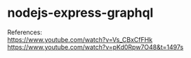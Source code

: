 # nodejs-express-graphql
References:
<br>
https://www.youtube.com/watch?v=Vs_CBxCfFHk
<br>
https://www.youtube.com/watch?v=pKd0Rpw7O48&t=1497s
